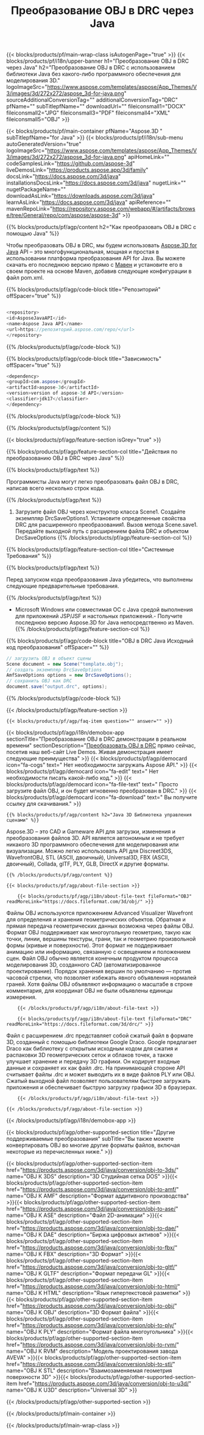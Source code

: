 ﻿---
title: Преобразование OBJ в DRC через Java 
url: /ru/java/conversion/obj-to-drc/ 
description: Пример кода преобразования Java для формата OBJ в файл DRC. Используйте этот пример кода для преобразования OBJ в DRC в любом веб-приложении или настольном приложении Java.
---
{{< blocks/products/pf/main-wrap-class isAutogenPage="true" >}}
{{< blocks/products/pf/i18n/upper-banner h1="Преобразование OBJ в DRC через Java" h2="Преобразование OBJ в DRC с использованием библиотеки Java без какого-либо программного обеспечения для моделирования 3D." logoImageSrc="https://www.aspose.com/templates/aspose/App_Themes/V3/images/3d/272x272/aspose_3d-for-java.png" sourceAdditionalConversionTag="" additionalConversionTag="DRC" pfName="" subTitlepfName="" downloadUrl="" fileiconsmall1="DOCX" fileiconsmall2="JPG" fileiconsmall3="PDF" fileiconsmall4="XML" fileiconsmall5="OBJ" >}}

{{< blocks/products/pf/main-container pfName="Aspose.3D " subTitlepfName="for Java" >}}
{{< blocks/products/pf/i18n/sub-menu autoGeneratedVersion="true" logoImageSrc="https://www.aspose.com/templates/aspose/App_Themes/V3/images/3d/272x272/aspose_3d-for-java.png" apiHomeLink="" codeSamplesLink="https://github.com/aspose-3d" liveDemosLink="https://products.aspose.app/3d/family" docsLink="https://docs.aspose.com/3d/java" installationsDocsLink="https://docs.aspose.com/3d/java" nugetLink="" nugetPackageName="" downloadAsLink="https://downloads.aspose.com/3d/java" learnAsLink="https://docs.aspose.com/3d/java" apiReference="" mavenRepoLink="https://repository.aspose.com/webapp/#/artifacts/browse/tree/General/repo/com/aspose/aspose-3d" >}}

{{% blocks/products/pf/agp/content h2="Как преобразовать OBJ в DRC с помощью Java" %}}

 Чтобы преобразовать OBJ в DRC, мы будем использовать
 [Aspose.3D for Java](https://products.aspose.com/3d/java) 
 API – это многофункциональная, мощная и простая в использовании платформа преобразования API for Java. Вы можете скачать его последнюю версию прямо с
 [Мавен](https://repository.aspose.com/webapp/#/artifacts/browse/tree/General/repo/com/aspose/aspose-3d) 
 и установите его в своем проекте на основе Maven, добавив следующие конфигурации в файл pom.xml.

{{% blocks/products/pf/agp/code-block title="Репозиторий" offSpacer="true" %}}

```cs

<repository>
<id>AsposeJavaAPI</id>
<name>Aspose Java API</name>
<url>https://репозиторий.aspose.com/repo/</url>
</repository>


```

{{% /blocks/products/pf/agp/code-block %}}

{{% blocks/products/pf/agp/code-block title="Зависимость" offSpacer="true" %}}

```cs
<dependency>
<groupId>com.aspose</groupId>
<artifactId>aspose-3d</artifactId>
<version>version of aspose-3d API</version>
<classifier>jdk17</classifier>
</dependency>


```

{{% /blocks/products/pf/agp/code-block %}}

{{% /blocks/products/pf/agp/content %}}

{{< blocks/products/pf/agp/feature-section isGrey="true" >}}

{{% blocks/products/pf/agp/feature-section-col title="Действия по преобразованию OBJ в DRC через Java" %}}

{{% blocks/products/pf/agp/text %}}

 Программисты Java могут легко преобразовать файл OBJ в DRC, написав всего несколько строк кода.

{{% /blocks/products/pf/agp/text %}}

1. Загрузите файл OBJ через конструктор класса Scene1. Создайте экземпляр DrcSaveOptions1. Установите определенные свойства DRC для расширенного преобразования1. Вызов метода Scene.save1. Передайте выходной путь с расширением файла DRC и объектом DrcSaveOptions
{{% /blocks/products/pf/agp/feature-section-col %}}

{{% blocks/products/pf/agp/feature-section-col title="Системные Требования" %}}

{{% blocks/products/pf/agp/text %}}

 Перед запуском кода преобразования Java убедитесь, что выполнены следующие предварительные требования.

{{% /blocks/products/pf/agp/text %}}

- Microsoft Windows или совместимая ОС с Java средой выполнения для приложений JSP/JSF и настольных приложений.- Получите последнюю версию Aspose.3D for Java непосредственно из Maven.
{{% /blocks/products/pf/agp/feature-section-col %}}

{{% blocks/products/pf/agp/code-block title="OBJ в DRC Java Исходный код преобразования" offSpacer="" %}}

```cs
// загрузить OBJ в объект сцены 
Scene document = new Scene("template.obj");
// создать экземпляр DrcSaveOptions 
AmfSaveOptions options = new DrcSaveOptions();
// сохранить OBJ как DRC 
document.save("output.drc", options);   


```

{{% /blocks/products/pf/agp/code-block %}}

{{< /blocks/products/pf/agp/feature-section >}}

    {{< blocks/products/pf/agp/faq-item question="" answer="" >}}
 

<!-- aboutfile Starts -->

{{< blocks/products/pf/agp/i18n/demobox-app sectionTitle="Преобразование OBJ в DRC демонстрации в реальном времени" sectionDescription="[Преобразовать OBJ в DRC](https://products.aspose.app/3d/conversion/obj-to-drc) прямо сейчас, посетив наш веб-сайт Live Demos. Живая демонстрация имеет следующие преимущества" >}}
        {{< blocks/products/pf/agp/democard icon="fa-cogs" text=" Нет необходимости загружать Aspose API." >}}
        {{< blocks/products/pf/agp/democard icon="fa-edit" text=" Нет необходимости писать какой-либо код." >}}
        {{< blocks/products/pf/agp/democard icon="fa-file-text" text=" Просто загрузите файл OBJ, и он будет мгновенно преобразован в DRC." >}}
        {{< blocks/products/pf/agp/democard icon="fa-download" text=" Вы получите ссылку для скачивания." >}}

    {{% blocks/products/pf/agp/content h2="Java 3D Библиотека управления сценами" %}}

 Aspose.3D – это CAD и Gameware API для загрузки, изменения и преобразования файлов 3D. API является автономным и не требует никакого 3D программного обеспечения для моделирования или визуализации. Можно легко использовать API для Discreet3DS, WavefrontOBJ, STL (ASCII, двоичный), Universal3D, FBX (ASCII, двоичный), Collada, glTF, PLY, GLB, DirectX и другие форматы. 



    {{% /blocks/products/pf/agp/content %}}

    {{< blocks/products/pf/agp/about-file-section >}}

        {{< blocks/products/pf/agp/i18n/about-file-text fileFormat="OBJ" readMoreLink="https://docs.fileformat.com/3d/obj/" >}}

Файлы OBJ используются приложением Advanced Visualizer Wavefront для определения и хранения геометрических объектов. Обратная и прямая передача геометрических данных возможна через файлы OBJ. Формат OBJ поддерживает как многоугольную геометрию, такую как точки, линии, вершины текстуры, грани, так и геометрию произвольной формы (кривые и поверхности). Этот формат не поддерживает анимацию или информацию, связанную с освещением и положением сцен. Файл OBJ обычно является конечным продуктом процесса моделирования 3D, созданного CAD (автоматизированное проектирование). Порядок хранения вершин по умолчанию — против часовой стрелки, что позволяет избежать явного объявления нормалей граней. Хотя файлы OBJ объявляют информацию о масштабе в строке комментария, для координат OBJ не были объявлены единицы измерения.

        {{< /blocks/products/pf/agp/i18n/about-file-text >}}

        {{< blocks/products/pf/agp/i18n/about-file-text fileFormat="DRC" readMoreLink="https://docs.fileformat.com/3d/drc/" >}}

Файл с расширением .drc представляет собой сжатый файл в формате 3D, созданный с помощью библиотеки Google Draco. Google предлагает Draco как библиотеку с открытым исходным кодом для сжатия и распаковки 3D геометрических сеток и облаков точек, а также улучшает хранение и передачу 3D графики. Он кодирует входные данные и сохраняет их как файл .drc. На принимающей стороне API считывает файлы .drc и может выводить их в виде файлов PLY или OBJ. Сжатый выходной файл позволяет пользователям быстрее загружать приложения и обеспечивает быструю загрузку графики 3D в браузерах.

        {{< /blocks/products/pf/agp/i18n/about-file-text >}}

    {{< /blocks/products/pf/agp/about-file-section >}}

{{< /blocks/products/pf/agp/i18n/demobox-app >}}

<!-- aboutfile Ends -->

{{< blocks/products/pf/agp/other-supported-section title="Другие поддерживаемые преобразования" subTitle="Вы также можете конвертировать OBJ во многие другие форматы файлов, включая некоторые из перечисленных ниже." >}}

{{< blocks/products/pf/agp/other-supported-section-item href="https://products.aspose.com/3d/java/conversion/obj-to-3ds/" name="OBJ К 3DS" description="3D Студийная сетка DOS" >}}{{< blocks/products/pf/agp/other-supported-section-item href="https://products.aspose.com/3d/java/conversion/obj-to-amf/" name="OBJ К AMF" description="Формат аддитивного производства" >}}{{< blocks/products/pf/agp/other-supported-section-item href="https://products.aspose.com/3d/java/conversion/obj-to-ase/" name="OBJ К ASE" description="Файл 2D-анимации" >}}{{< blocks/products/pf/agp/other-supported-section-item href="https://products.aspose.com/3d/java/conversion/obj-to-dae/" name="OBJ К DAE" description="Биржа цифровых активов" >}}{{< blocks/products/pf/agp/other-supported-section-item href="https://products.aspose.com/3d/java/conversion/obj-to-fbx/" name="OBJ К FBX" description="3D Формат" >}}{{< blocks/products/pf/agp/other-supported-section-item href="https://products.aspose.com/3d/java/conversion/obj-to-gltf/" name="OBJ К GLTF" description="Формат передачи GL" >}}{{< blocks/products/pf/agp/other-supported-section-item href="https://products.aspose.com/3d/java/conversion/obj-to-html/" name="OBJ К HTML" description="Язык гипертекстовой разметки" >}}{{< blocks/products/pf/agp/other-supported-section-item href="https://products.aspose.com/3d/java/conversion/obj-to-obj/" name="OBJ К OBJ" description="3D Формат файла" >}}{{< blocks/products/pf/agp/other-supported-section-item href="https://products.aspose.com/3d/java/conversion/obj-to-ply/" name="OBJ К PLY" description="Формат файла многоугольника" >}}{{< blocks/products/pf/agp/other-supported-section-item href="https://products.aspose.com/3d/java/conversion/obj-to-rvm/" name="OBJ К RVM" description="Модель проектирования завода AVEVA" >}}{{< blocks/products/pf/agp/other-supported-section-item href="https://products.aspose.com/3d/java/conversion/obj-to-stl/" name="OBJ К STL" description="Взаимозаменяемая геометрия поверхности 3D" >}}{{< blocks/products/pf/agp/other-supported-section-item href="https://products.aspose.com/3d/java/conversion/obj-to-u3d/" name="OBJ К U3D" description="Universal 3D" >}}

{{< /blocks/products/pf/agp/other-supported-section >}}

{{< /blocks/products/pf/main-container >}}
    
{{< /blocks/products/pf/main-wrap-class >}}